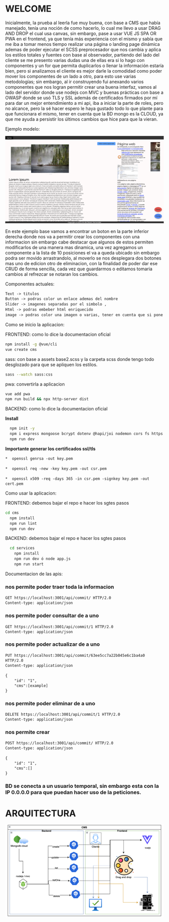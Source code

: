 # WELCOME

Inicialmente, la prueba al leerla fue muy buena, con base a CMS que había manejado, tenía una noción de como hacerlo, lo cual me llevo a usar DRAG AND DROP el cual usa canvas, sin embargo, pase a usar VUE JS SPA OR PWA en el frontend, ya que tenía más experiencia con el mismo y sabía que me iba a tomar menos tiempo realizar una página o landing page dinámica ademas de poder ejecutar el SCSS preprocesador que nos cambia y aplica los estilos totales y fuentes con base al observador, partiendo del lado del cliente se me presento varias dudas una de ellas era si lo hago con componentes y un for que permita duplicarlos o llenar la información estaría bien, pero si analizamos el cliente es mejor darle la comodidad como poder mover los componentes de un lado a otro, para esto use varias metodologías; sin embargo, al ir construyendo fui anexando varios componentes que nos logran permitir crear una buena interfaz, vamos al lado del servidor donde use nodejs con MVC y buenas prácticas con base a OWASP donde se usó TLS y SSL además de certificados firmados por mí para dar un mejor entendimiento a mi api, iba a iniciar la parte de roles, pero no alcance, pero la sé hacer espero le haya gustado todo lo que plante para que funcionara el mismo, tener en cuenta que la BD mongo es la CLOUD, ya que me ayuda a persistir los últimos cambios que hice para que la vieran. 

Ejemplo modelo:

![Example](https://raw.githubusercontent.com/stevenhdz/test4/master/cms/Captura%20de%20pantalla%202023-02-16%20a%20la(s)%202.39.16%20a.m..png "Example")

En este ejemplo base vamos a encontrar un boton en la parte inferior derecha donde nos va a permitir crear los componentes con una informacion
sin embargo cabe destacar que algunos de estos permiten modificarlos de una manera mas dinamica, una vez agregamos un componente a la lista de 10 posiciones el va a queda ubicado sin embargo podra ser movido arrastrandolo, al moverlo se nos desplegara dos botones mas uno de edicion otro de eliminacion, con la finalidad de poder dar ese CRUD de forma sencilla, cada vez que guardarmos o editamos tomaria cambios al refrezcar se notaran los cambios.

Componentes actuales:

```html
Text -> titulos
Button -> podras color un enlace ademas del nombre
Slider -> imagenes separadas por el simbolo , 
Html -> podras embeber html enriquecido
image -> podras color una imagen o varias, tener en cuenta que si pone varias se podra dar clic y abrir un visualizador, cuando usar una ejemplo un logo.
```

Como se inicio la aplicacion:

  FRONTEND: como lo dice la documentacion oficial

```sh
npm install -g @vue/cli
vue create cms
```

  sass: con base a assets base2.scss y la carpeta scss donde tengo todo desglozado para que se apliquen los estilos.
  
  ```sh
sass --watch sass:css

```

  pwa: convertirla a aplicacion
  
    
  ```sh
vue add pwa
npm run build && npx http-server dist
```
  
    
  BACKEND: como lo dice la documentacion oficial
  
  **Install**

```sh
  npm init -y
  npm i express mongoose bcrypt dotenv @hapi/joi nodemon cors fs https method-override morgan axios colors
  npm run dev
```

  **Importante generar los certificados ssl/tls**

    *  openssl genrsa -out key.pem

    *  openssl req -new -key key.pem -out csr.pem

    *  openssl x509 -req -days 365 -in csr.pem -signkey key.pem -out cert.pem
  


Como usar la aplicacion:

  FRONTEND: debemos bajar el repo e hacer los sgtes pasos

```sh
cd cms
  npm install
  npm run lint
  npm run dev
```
    
  BACKEND: debemos bajar el repo e hacer los sgtes pasos
  
```sh
  cd services
    npm install
    npm run dev ó node app.js
    npm run start
  ```
  
  Documentacion de las apis:
  

### nos permite poder traer toda la informacion

```http
GET https://localhost:3001/api/commit/ HTTP/2.0
Content-type: application/json
  ```


### nos permite poder consultar de a uno

```http
GET https://localhost:3001/api/commit/1 HTTP/2.0
Content-type: application/json
 ```

### nos permite poder actualizar de a uno

```http
PUT https://localhost:3001/api/commit/63ee5cc7a22b045e6c1ba4a0 HTTP/2.0
Content-type: application/json

{
    "id": "1",
    "cms":[example]
}
 ```


### nos permite poder eliminar de a uno

```http
DELETE https://localhost:3001/api/commit/1 HTTP/2.0
Content-type: application/json
 ```
 
 
### nos permite crear

```http
POST https://localhost:3001/api/commit/ HTTP/2.0
Content-type: application/json

{
    "id": "1",
    "cms":[]
}
 ```
 
### BD se conecta a un usuario temporal, sin embargo esta con la IP 0.0.0.0 para que puedan hacer uso de la peticiones.

# ARQUITECTURA

![Example2](https://raw.githubusercontent.com/stevenhdz/test4/master/cms/Captura%20de%20pantalla%202023-02-16%20a%20la(s)%203.30.49%20p.m..png "Example2")

